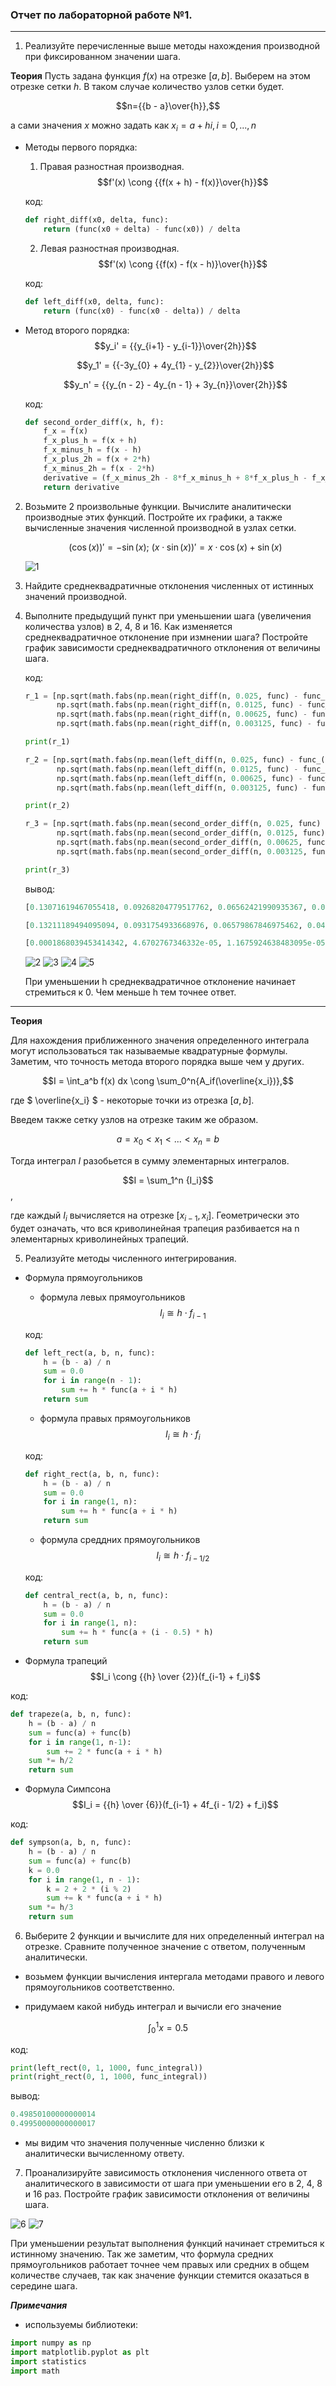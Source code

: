 ### Отчет по лабораторной работе №1.

---

1. Реализуйте перечисленные выше методы нахождения производной при фиксированном значении шага.

__Теория__
Пусть задана функция $f(x)$ на отрезке $[a, b]$. Выберем на этом отрезке сетки $h$. В таком случае количество узлов сетки будет. 

<tex>$$n={{b - a}\over{h}},$$</tex>

а сами значения $x$ можно задать как $x_i = a + hi, i = 0, ..., n$

* Методы первого порядка:
    1. Правая разностная производная.
    <tex>$$f'(x) \cong {{f(x + h) - f(x)}\over{h}}$$<tex>

    код:
    ```python
    def right_diff(x0, delta, func):
        return (func(x0 + delta) - func(x0)) / delta
    ```

    2. Левая разностная производная.
    $$f'(x) \cong {{f(x) - f(x - h)}\over{h}}$$

    код:
    ```python
    def left_diff(x0, delta, func):
        return (func(x0) - func(x0 - delta)) / delta
    ```

* Метод второго порядка:
    <tex>$$y_i' = {{y_{i+1} - y_{i-1}}\over{2h}}$$<tex>

    <tex>$$y_1' = {{-3y_{0} + 4y_{1} - y_{2}}\over{2h}}$$<tex>

    <tex>$$y_n' = {{y_{n - 2} - 4y_{n - 1} + 3y_{n}}\over{2h}}$$<tex>

    код:
    ```python
    def second_order_diff(x, h, f):
        f_x = f(x)
        f_x_plus_h = f(x + h)
        f_x_minus_h = f(x - h)
        f_x_plus_2h = f(x + 2*h)
        f_x_minus_2h = f(x - 2*h)
        derivative = (f_x_minus_2h - 8*f_x_minus_h + 8*f_x_plus_h - f_x_plus_2h)/(12*h)
        return derivative
    ```

2. Возьмите 2 произвольные функции. Вычислите аналитически производные этих функций. Постройте их графики, а также вычисленные значения численной производной в узлах сетки.
    
    <tex>$$(\cos(x))' = - \sin(x); \ (x\cdot \sin(x))' = x \cdot \cos(x) + \sin(x)$$<tex>

    ![1](https://github.com/georgedem975/applied_mathematics/blob/master/lab-1/assets/Figure_1.png)

3. Найдите среднеквадратичные отклонения численных от истинных значений
производной.


4.  Выполните предыдущий пункт при уменьшении шага (увеличения количества
узлов) в 2, 4, 8 и 16. Как изменяется среднеквадратичное отклонение при измнении шага? Постройте график зависимости среднеквадратичного отклонения
от величины шага.

    код:
    ```python
    r_1 = [np.sqrt(math.fabs(np.mean(right_diff(n, 0.025, func) - func_(n)))),
           np.sqrt(math.fabs(np.mean(right_diff(n, 0.0125, func) - func_(n)))),
           np.sqrt(math.fabs(np.mean(right_diff(n, 0.00625, func) - func_(n)))),
           np.sqrt(math.fabs(np.mean(right_diff(n, 0.003125, func) - func_(n))))]

    print(r_1)

    r_2 = [np.sqrt(math.fabs(np.mean(left_diff(n, 0.025, func) - func_(n)))),
           np.sqrt(math.fabs(np.mean(left_diff(n, 0.0125, func) - func_(n)))),
           np.sqrt(math.fabs(np.mean(left_diff(n, 0.00625, func) - func_(n)))),
           np.sqrt(math.fabs(np.mean(left_diff(n, 0.003125, func) - func_(n))))]

    print(r_2)

    r_3 = [np.sqrt(math.fabs(np.mean(second_order_diff(n, 0.025, func) - func_(n)))),
           np.sqrt(math.fabs(np.mean(second_order_diff(n, 0.0125, func) - func_(n)))),
           np.sqrt(math.fabs(np.mean(second_order_diff(n, 0.00625, func) - func_(n)))),
           np.sqrt(math.fabs(np.mean(second_order_diff(n, 0.003125, func) - func_(n))))]

    print(r_3)
    ```
    вывод:
    ```python
    [0.13071619467055418, 0.09268204779517762, 0.06562421990935367, 0.04643432765849665]
    ```
    ```python
    [0.13211189494095094, 0.0931754933668976, 0.06579867846975462, 0.046496008003634966]
    ```
    ```python
    [0.0001868039453414342, 4.6702767346332e-05, 1.1675924638483095e-05, 2.917065081658973e-06]
    ```

    ![2](https://github.com/georgedem975/applied_mathematics/blob/master/lab-1/assets/Figure_2.png)
    ![3](https://github.com/georgedem975/applied_mathematics/blob/master/lab-1/assets/Figure_3.png)
    ![4](https://github.com/georgedem975/applied_mathematics/blob/master/lab-1/assets/Figure_4.png)
    ![5](https://github.com/georgedem975/applied_mathematics/blob/master/lab-1/assets/Figure_5.png)


    При уменьшении h среднеквадратичное отклонение начинает стремиться к 0. Чем меньше h тем точнее ответ.

---

__Теория__

Для нахождения приближенного значения определенного интеграла могут использоваться так называемые квадратурные формулы. Заметим, что точность метода второго порядка выше чем у других.

<tex>$$I = \int_a^b f(x) dx \cong \sum_0^n{A_if(\overline{x_i})},$$<tex>

где $ \overline{x_i} $ - некоторые точки из отрезка $[a, b]$.

Введем также сетку узлов на отрезке таким же образом.

<tex>$$a = x_0 < x_1 < ... < x_n = b$$<tex>

Тогда интеграл $I$ разобьется в сумму элементарных интегралов. 

<tex>$$I = \sum_1^n {I_i}$$,<tex>

где каждый $I_i$ вычисляется на отрезке $[x_{i - 1}, x_i]$. Геометрически это будет означать, что вся криволинейная трапеция разбивается на n элементарных криволинейных трапеций.

5. Реализуйте методы численного интегрирования.

* Формула прямоугольников
    * формула левых прямоугольников
    <tex>$$I_i \cong h \cdot f_{i - 1}$$<tex>

    код:
    ```python
    def left_rect(a, b, n, func):
        h = (b - a) / n
        sum = 0.0
        for i in range(n - 1):
            sum += h * func(a + i * h)
        return sum
    ```

    * формула правых прямоугольников
    <tex>$$I_i \cong h \cdot f_i$$<tex>

    код:
    ```python
    def right_rect(a, b, n, func):
        h = (b - a) / n
        sum = 0.0
        for i in range(1, n):
            sum += h * func(a + i * h)
        return sum
    ```

    * формула среддних прямоугольников
    <tex>$$I_i \cong h \cdot f_{i-1/2}$$<tex>

    код:
    ```python
    def central_rect(a, b, n, func):
        h = (b - a) / n
        sum = 0.0
        for i in range(1, n):
            sum += h * func(a + (i - 0.5) * h)
        return sum
    ```

* Формула трапеций
<tex>$$I_i \cong {{h} \over {2}}(f_{i-1} + f_i)$$<tex>

код:
```python
def trapeze(a, b, n, func):
    h = (b - a) / n
    sum = func(a) + func(b)
    for i in range(1, n-1):
        sum += 2 * func(a + i * h)
    sum *= h/2
    return sum
```

* Формула Симпсона
<tex>$$I_i = {{h} \over {6}}(f_{i-1} + 4f_{i - 1/2} + f_i)$$<tex>

код:
```python
def sympson(a, b, n, func):
    h = (b - a) / n
    sum = func(a) + func(b)
    k = 0.0
    for i in range(1, n - 1):
        k = 2 + 2 * (i % 2)
        sum += k * func(a + i * h)
    sum *= h/3
    return sum
```

6. Выберите 2 функции и вычислите для них определенный интеграл на отрезке.
Сравните полученное значение с ответом, полученным аналитически.

- возьмем функции вычисления интергала методами правого и левого прямоугольников соответственно.

- придумаем какой нибудь интеграл и вычисли его значение

<tex>$$\int_0^1 x = 0.5$$<tex>

код:
```python
print(left_rect(0, 1, 1000, func_integral))
print(right_rect(0, 1, 1000, func_integral))
```
вывод:
```python
0.49850100000000014
0.49950000000000017
```

- мы видим что значения полученные численно близки к аналитически вычисленному ответу.

7. Проанализируйте зависимость отклонения численного ответа от аналитического в зависимости от шага при уменьшении его в 2, 4, 8 и 16 раз. Постройте график зависимости отклонения от величины шага.

![6](https://github.com/georgedem975/applied_mathematics/blob/master/lab-1/assets/Figure_6.png)
![7](https://github.com/georgedem975/applied_mathematics/blob/master/lab-1/assets/Figure_7.png)

При уменьшении результат выполнения функций начинает стремиться к истинному значению. Так же заметим, что формула средних прямоугольников работает точнее чем правых или средних в общем количестве случаев, так как значение функции стемится оказаться в середине шага.

___Примечания___

* используемы библиотеки:
 ```python
import numpy as np
import matplotlib.pyplot as plt
import statistics
import math
 ```
